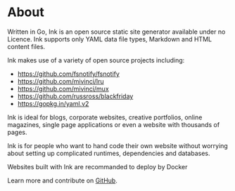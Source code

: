 # About

Written in Go, Ink is an open source static site generator available under no Licence. Ink supports only YAML data file types, Markdown and HTML content files.

Ink makes use of a variety of open source projects including:

* https://github.com/fsnotify/fsnotify
* https://github.com/mivinci/lru
* https://github.com/mivinci/mux
* https://github.com/russross/blackfriday
* https://gopkg.in/yaml.v2

Ink is ideal for blogs, corporate websites, creative portfolios, online magazines, single page applications or even a website with thousands of pages.

Ink is for people who want to hand code their own website without worrying about setting up complicated runtimes, dependencies and databases.

Websites built with Ink are recommanded to deploy by Docker

Learn more and contribute on [GitHub](https://github.com/mivinci/ink).
